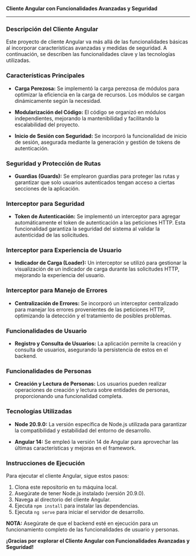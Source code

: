 **Cliente Angular con Funcionalidades Avanzadas y Seguridad**

---

### Descripción del Cliente Angular

Este proyecto de cliente Angular va más allá de las funcionalidades básicas al incorporar características avanzadas y medidas de seguridad. A continuación, se describen las funcionalidades clave y las tecnologías utilizadas.

### Características Principales

- **Carga Perezosa:** Se implementó la carga perezosa de módulos para optimizar la eficiencia en la carga de recursos. Los módulos se cargan dinámicamente según la necesidad.

- **Modularización del Código:** El código se organizó en módulos independientes, mejorando la mantenibilidad y facilitando la escalabilidad del proyecto.

- **Inicio de Sesión con Seguridad:** Se incorporó la funcionalidad de inicio de sesión, asegurada mediante la generación y gestión de tokens de autenticación.

### Seguridad y Protección de Rutas

- **Guardias (Guards):** Se emplearon guardias para proteger las rutas y garantizar que solo usuarios autenticados tengan acceso a ciertas secciones de la aplicación.

### Interceptor para Seguridad

- **Token de Autenticación:** Se implementó un interceptor para agregar automáticamente el token de autenticación a las peticiones HTTP. Esta funcionalidad garantiza la seguridad del sistema al validar la autenticidad de las solicitudes.

### Interceptor para Experiencia de Usuario

- **Indicador de Carga (Loader):** Un interceptor se utilizó para gestionar la visualización de un indicador de carga durante las solicitudes HTTP, mejorando la experiencia del usuario.

### Interceptor para Manejo de Errores

- **Centralización de Errores:** Se incorporó un interceptor centralizado para manejar los errores provenientes de las peticiones HTTP, optimizando la detección y el tratamiento de posibles problemas.

### Funcionalidades de Usuario

- **Registro y Consulta de Usuarios:** La aplicación permite la creación y consulta de usuarios, asegurando la persistencia de estos en el backend.

### Funcionalidades de Personas

- **Creación y Lectura de Personas:** Los usuarios pueden realizar operaciones de creación y lectura sobre entidades de personas, proporcionando una funcionalidad completa.

### Tecnologías Utilizadas

- **Node 20.9.0:** La versión específica de Node.js utilizada para garantizar la compatibilidad y estabilidad del entorno de desarrollo.

- **Angular 14:** Se empleó la versión 14 de Angular para aprovechar las últimas características y mejoras en el framework.

### Instrucciones de Ejecución

Para ejecutar el cliente Angular, sigue estos pasos:

1. Clona este repositorio en tu máquina local.
2. Asegúrate de tener Node.js instalado (versión 20.9.0).
3. Navega al directorio del cliente Angular.
4. Ejecuta `npm install` para instalar las dependencias.
5. Ejecuta `ng serve` para iniciar el servidor de desarrollo.

**NOTA:** Asegúrate de que el backend esté en ejecución para un funcionamiento completo de las funcionalidades de usuario y personas.


**¡Gracias por explorar el Cliente Angular con Funcionalidades Avanzadas y Seguridad!**
